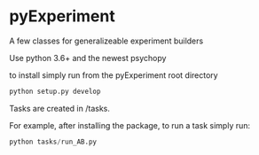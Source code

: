 # pyExperiment
A few classes for generalizeable experiment builders

Use python 3.6+ and the newest psychopy

to install simply run from the pyExperiment root directory

```python
python setup.py develop
```

Tasks are created in /tasks.

For example, after installing the package, to run a task simply run:

```python
python tasks/run_AB.py
```
